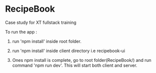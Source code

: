 # RecipeBook
Case study for XT fullstack training

To run the app :

1. run 'npm install' inside root folder.

2. run 'npm install' inside client directory i.e recipebook-ui

3. Ones npm install is complete, go to root folder(RecipeBook/) and run command 'npm run dev'. This will start both client and server.
